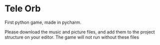 # Tele Orb
First python game, made in pycharm. 

Please download the music and picture files, and add them to the project structure on your editor. The game will not run without these files
